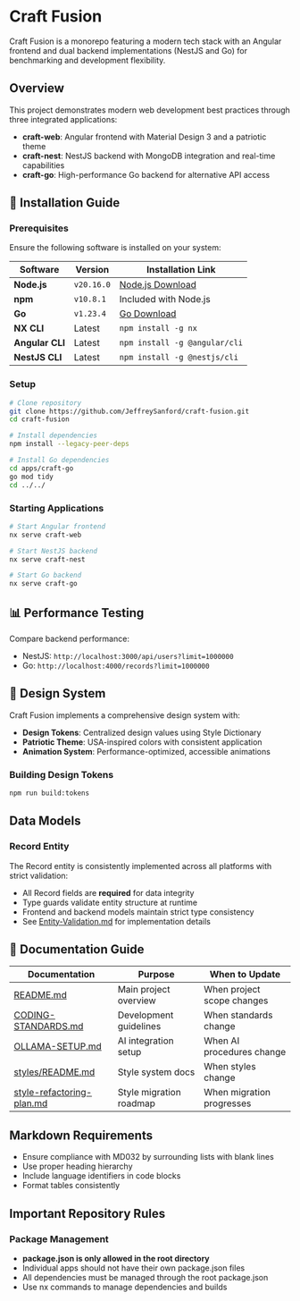 # Craft Fusion

Craft Fusion is a monorepo featuring a modern tech stack with an Angular frontend and dual backend implementations (NestJS and Go) for benchmarking and development flexibility.

## Overview

This project demonstrates modern web development best practices through three integrated applications:

- **craft-web**: Angular frontend with Material Design 3 and a patriotic theme
- **craft-nest**: NestJS backend with MongoDB integration and real-time capabilities
- **craft-go**: High-performance Go backend for alternative API access

## 🚀 **Installation Guide**

### Prerequisites

Ensure the following software is installed on your system:

| **Software**     | **Version**     | **Installation Link** |
|-------------------|-----------------|------------------------|
| **Node.js**      | `v20.16.0`      | [Node.js Download](https://nodejs.org/en/) |
| **npm**          | `v10.8.1`       | Included with Node.js |
| **Go**           | `v1.23.4`       | [Go Download](https://golang.org/dl/) |
| **NX CLI**       | Latest          | `npm install -g nx` |
| **Angular CLI**  | Latest          | `npm install -g @angular/cli` |
| **NestJS CLI**   | Latest          | `npm install -g @nestjs/cli` |

### Setup

```bash
# Clone repository
git clone https://github.com/JeffreySanford/craft-fusion.git
cd craft-fusion

# Install dependencies
npm install --legacy-peer-deps

# Install Go dependencies
cd apps/craft-go
go mod tidy
cd ../../
```

### Starting Applications

```bash
# Start Angular frontend
nx serve craft-web

# Start NestJS backend
nx serve craft-nest

# Start Go backend
nx serve craft-go
```

## 📊 **Performance Testing**

Compare backend performance:
- NestJS: `http://localhost:3000/api/users?limit=1000000`
- Go: `http://localhost:4000/records?limit=1000000`

## 💅 **Design System**

Craft Fusion implements a comprehensive design system with:

- **Design Tokens**: Centralized design values using Style Dictionary
- **Patriotic Theme**: USA-inspired colors with consistent application
- **Animation System**: Performance-optimized, accessible animations

### Building Design Tokens

```bash
npm run build:tokens
```

## Data Models

### Record Entity

The Record entity is consistently implemented across all platforms with strict validation:

- All Record fields are **required** for data integrity
- Type guards validate entity structure at runtime  
- Frontend and backend models maintain strict type consistency
- See [Entity-Validation.md](./docs/Entity-Validation.md) for implementation details

## 📖 **Documentation Guide**

| Documentation | Purpose | When to Update |
|---------------|---------|---------------|
| [README.md](./README.md) | Main project overview | When project scope changes |
| [CODING-STANDARDS.md](./CODING-STANDARDS.md) | Development guidelines | When standards change |
| [OLLAMA-SETUP.md](./OLLAMA-SETUP.md) | AI integration setup | When AI procedures change |
| [styles/README.md](./apps/craft-web/src/styles/README.md) | Style system docs | When styles change |
| [style-refactoring-plan.md](./prompts/style-refactoring-plan.md) | Style migration roadmap | When migration progresses |

## Markdown Requirements

- Ensure compliance with MD032 by surrounding lists with blank lines
- Use proper heading hierarchy
- Include language identifiers in code blocks
- Format tables consistently

## Important Repository Rules

### Package Management

- **package.json is only allowed in the root directory**
- Individual apps should not have their own package.json files
- All dependencies must be managed through the root package.json
- Use nx commands to manage dependencies and builds
